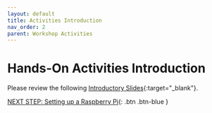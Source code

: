 ```yaml
---
layout: default
title: Activities Introduction
nav_order: 2
parent: Workshop Activities
---
```

# Hands-On Activities Introduction
Please review the following [Introductory Slides](https://docs.google.com/presentation/d/1hBeXuCdh40yaadefN_v0AN7xXOiM9j5DBGEJ1I75zRc/edit#slide=id.g6586c662b0_0_0){:target="_blank"}. 



[NEXT STEP: Setting up a Raspberry Pi](https://richmccue.github.io/raspberry-pi/set-up-RasPi.html){: .btn .btn-blue }
